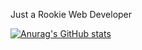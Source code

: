 Just a Rookie Web Developer
<!---
  Umm,I am Newbie in GIFHUB.Sooooo,yea.....That ALL
--->
[![Anurag's GitHub stats](https://github-readme-stats.vercel.app/api?username=TaddeoLeung)](https://github.com/anuraghazra/github-readme-stats)
